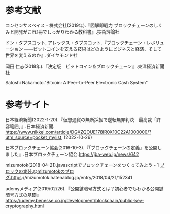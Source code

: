 # 参考文献
コンセンサスベイス・株式会社(2019年).『図解即戦力 ブロックチェーンのしくみと開発がこれ1冊でしっかりわかる教科書』.技術評論社

ドン・タプスコット, アレックス・タプスコット.『ブロックチェーン・レボリューション ――ビットコインを支える技術はどのようにビジネスと経済、そして世界を変えるのか』.ダイヤモンド社

岡田 仁志(2018年).『決定版　ビットコイン＆ブロックチェーン』.東洋経済新聞社

Satoshi Nakamoto."Bitcoin: A Peer-to-Peer Electronic Cash System"


# 参考サイト

日本経済新聞(2022-1-20).『仮想通貨の無断採掘で逆転無罪判決　最高裁「許容範囲」』.日本経済新聞. https://www.nikkei.com/article/DGXZQOUE178IR0X10C22A1000000/?utm_source=pocket_mylist, (2022-10-26)


日本ブロックチェーン協会(2016-10-3).『「ブロックチェーンの定義」を公開しました』.日本ブロックチェーン協会.https://jba-web.jp/news/642

mizumotok(2018-04-21).javascriptでブロックチェーンをつくってみよう - 1 ブロックの実装.@mizumotokのブログ.https://mizumotok.hatenablog.jp/entry/2018/04/21/152341

udemyメディア(2019/02/26).『公開鍵暗号方式とは？初心者でもわかる公開鍵暗号方式の基礎』https://udemy.benesse.co.jp/development/blockchain/public-key-cryptography.html